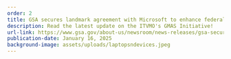 ```yaml
---
order: 2
title: GSA secures landmark agreement with Microsoft to enhance federal IT acquisition
description: Read the latest update on the ITVMO's GMAS Initiative!
url-link: https://www.gsa.gov/about-us/newsroom/news-releases/gsa-secures-landmark-agreement-with-microsoft-to-enhance-federal-it-acquisition-01152025
publication-date: January 16, 2025
background-image: assets/uploads/laptopsndevices.jpeg
---
```

